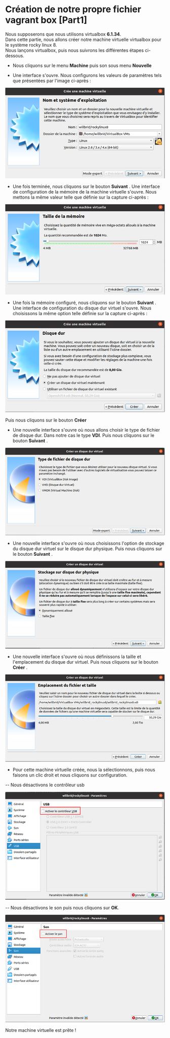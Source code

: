 # Création de notre propre fichier vagrant box [Part1]
Nous supposerons que nous utilisons virtualbox **6.1.34**.
</br>
Dans cette partie, nous allons créer notre machine virtuelle virtualbox pour le système rocky linux 8.
</br>
Nous lançons virtualbox, puis nous suivrons les différentes étapes ci-dessous.

- Nous cliquons sur le menu **Machine** puis son sous menu **Nouvelle**

- Une interface s'ouvre. Nous configurons les valeurs de paramètres tels que présentées par l'image ci-après : 

![create_vm_virtualbox1.png](../../images/create_vm_virtualbox1.png)

- Une fois terminée, nous cliquons sur le bouton **Suivant** . Une interface de configuration de la mémoire de la machine virtuelle s'ouvre. Nous mettons la même valeur telle que définie sur la capture ci-après :

![create_vm_virtualbox2.png](../../images/create_vm_virtualbox2.png)

- Une fois la mémoire configuré, nous cliquons sur le bouton **Suivant** . Une interface de configuration du disque dur virtuel s'ouvre. Nous choisissons la même option telle définie sur la capture ci-après :

![create_vm_virtualbox3.png](../../images/create_vm_virtualbox3.png)

Puis nous cliquons sur le bouton **Créer**

- Une nouvelle interface s'ouvre où nous allons choisir le type de fichier de disque dur. Dans notre cas le type **VDI**. Puis nous cliquons sur le bouton **Suivant** .

![create_vm_virtualbox4.png](../../images/create_vm_virtualbox4.png)

- Une nouvelle interface s'ouvre où nous choisissons l'option de stockage du disque dur virtuel sur le disque dur physique. Puis nous cliquons sur le bouton **Suivant** .

![create_vm_virtualbox5.png](../../images/create_vm_virtualbox5.png)

- Une nouvelle interface s'ouvre où nous définissons la taille et l'emplacement du disque dur virtuel. Puis nous cliquons sur le bouton **Créer** .

![create_vm_virtualbox6.png](../../images/create_vm_virtualbox6.png)

- Pour cette machine virtuelle créée, nous la sélectionnons, puis nous faisons un clic droit et nous cliquons sur configuration.

-- Nous désactivons le contrôleur usb

![create_vm_virtualbox7.png](../../images/create_vm_virtualbox7.png)

-- Nous désactivons le son puis nous cliquons sur **OK**.

![create_vm_virtualbox8.png](../../images/create_vm_virtualbox8.png)

Notre machine virtuelle est prête !
